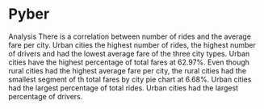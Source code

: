 # Pyber
Analysis
There is a correlation between number of rides and the average fare per city. Urban cities
the highest number of rides, the highest number of drivers and had the lowest average fare
of the three city types.
Urban cities have the highest percentage of total fares at 62.97%.
Even though rural cities had the highest average fare per city, the rural cities had the smallest segment of th total fares by city pie chart at 6.68%.
Urban cities had the largest percentage of total rides.
Urban cities had the largest percentage of drivers.